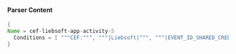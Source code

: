 #### Parser Content
```Java
{
Name = cef-liebsoft-app-activity-5
  Conditions = [ """CEF:""", """|Liebsoft|""", """|EVENT_ID_SHARED_CREDENTIAL_LIST_ADDED_ACCOUNT|""" ]
}
```